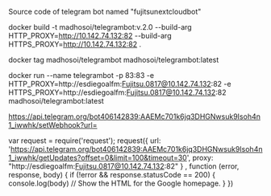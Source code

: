 Source code of telegram bot named "fujitsunextcloudbot"

docker build -t madhosoi/telegrambot:v.2.0 --build-arg HTTP_PROXY=http://10.142.74.132:82 --build-arg HTTPS_PROXY=http://10.142.74.132:82 .

docker tag madhosoi/telegrambot madhosoi/telegrambot:latest

docker run --name telegrambot -p 83:83 -e HTTP_PROXY=http://esdiegoalfm:Fujitsu.0817@10.142.74.132:82 -e HTTPS_PROXY=http://esdiegoalfm:Fujitsu.0817@10.142.74.132:82 madhosoi/telegrambot:latest

https://api.telegram.org/bot406142839:AAEMc701k6jq3DHGNwsuk9Isoh4n1_iwwhk/setWebhook?url=

var request = require('request');
request({
		url: 'https://api.telegram.org/bot406142839:AAEMc701k6jq3DHGNwsuk9Isoh4n1_iwwhk/getUpdates?offset=0&limit=100&timeout=30',
        proxy: "http://esdiegoalfm:Fujitsu.0817@10.142.74.132:82"
      } , function (error, response, body) {
  if (!error && response.statusCode == 200) {
    console.log(body) // Show the HTML for the Google homepage.
  }
})